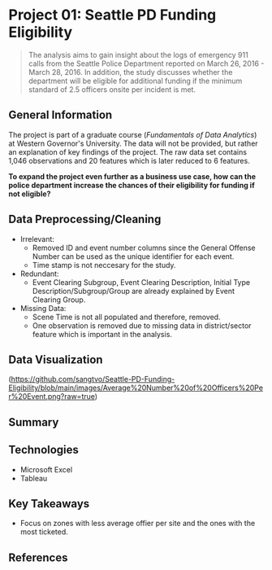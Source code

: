 # Project 01: Seattle PD Funding Eligibility
> The analysis aims to gain insight about the logs of emergency 911 calls from the Seattle Police Department reported on March 26, 2016 - March 28, 2016. In addition, the study discusses whether the department will be eligible for additional funding if the minimum standard of 2.5 officers onsite per incident is met.

General Information
---
The project is part of a graduate course (_Fundamentals of Data Analytics_) at Western Governor's University. The data will not be provided, but rather an explanation of key findings of the project. The raw data set contains 1,046 observations and 20 features which is later reduced to 6 features. 

**To expand the project even further as a business use case, how can the police department increase the chances of their eligibility for funding if not eligible?**

Data Preprocessing/Cleaning
---
* Irrelevant:
  * Removed ID and event number columns since the General Offense Number can be used as the unique identifier for each event.
  * Time stamp is not neccesary for the study.
* Redundant: 
  * Event Clearing Subgroup, Event Clearing Description, Initial Type Description/Subgroup/Group are already explained by Event Clearing Group.
* Missing Data:
  * Scene Time is not all populated and therefore, removed.
  * One observation is removed due to missing data in district/sector feature which is important in the analysis. 

Data Visualization
---
(https://github.com/sangtvo/Seattle-PD-Funding-Eligibility/blob/main/images/Average%20Number%20of%20Officers%20Per%20Event.png?raw=true)

Summary
---

Technologies
---
* Microsoft Excel
* Tableau

Key Takeaways
---
* Focus on zones with less average offier per site and the ones with the most ticketed.

References
---
